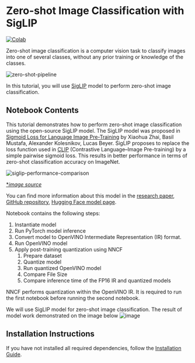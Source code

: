 # Zero-shot Image Classification with SigLIP

[![Colab](https://colab.research.google.com/assets/colab-badge.svg)](https://colab.research.google.com/github/openvinotoolkit/openvino_notebooks/blob/main/notebooks/281-siglip-zero-shot-image-classification/281-siglip-zero-shot-image-classification.ipynb)

Zero-shot image classification is a computer vision task to classify images into one of several classes, without any prior training or knowledge of the classes.

![zero-shot-pipeline](https://user-images.githubusercontent.com/29454499/207773481-d77cacf8-6cdc-4765-a31b-a1669476d620.png)

In this tutorial, you will use [SigLIP](https://huggingface.co/docs/transformers/main/en/model_doc/siglip) model to perform zero-shot image classification.

## Notebook Contents

This tutorial demonstrates how to perform zero-shot image classification using the open-source SigLIP model. The SigLIP model was proposed in [Sigmoid Loss for Language Image Pre-Training](https://arxiv.org/abs/2303.15343) by Xiaohua Zhai, Basil Mustafa, Alexander Kolesnikov, Lucas Beyer. SigLIP proposes to replace the loss function used in [CLIP](https://github.com/openai/CLIP) (Contrastive Language–Image Pre-training) by a simple pairwise sigmoid loss. This results in better performance in terms of zero-shot classification accuracy on ImageNet.

![siglip-performance-comparison](https://huggingface.co/datasets/huggingface/documentation-images/resolve/main/transformers/model_doc/siglip_table.jpeg)

[\*_image source_](https://arxiv.org/abs/2303.15343)

You can find more information about this model in the [research paper](https://arxiv.org/abs/2303.15343), [GitHub repository](https://github.com/google-research/big_vision), [Hugging Face model page](https://huggingface.co/docs/transformers/main/en/model_doc/siglip).

Notebook contains the following steps:

1. Instantiate model
1. Run PyTorch model inference
1. Convert model to OpenVINO Intermediate Representation (IR) format.
1. Run OpenVINO model
1. Apply post-training quantization using NNCF
    1. Prepare dataset
    1. Quantize model
    1. Run quantized OpenVINO model
    1. Compare File Size
    1. Compare inference time of the FP16 IR and quantized models

NNCF performs quantization within the OpenVINO IR. It is required to run the first notebook before running the second notebook.

We will use SigLIP model for zero-shot image classification. The result of model work demonstrated on the image below
![image](https://github.com/openvinotoolkit/openvino_notebooks/assets/67365453/8e025ba2-faec-45a2-9e7e-e8ae375593bd)

## Installation Instructions

If you have not installed all required dependencies, follow the [Installation Guide](../../README.md).
